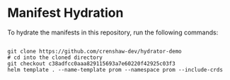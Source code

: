 
# Manifest Hydration

To hydrate the manifests in this repository, run the following commands:

```shell

git clone https://github.com/crenshaw-dev/hydrator-demo
# cd into the cloned directory
git checkout c38adfcc0aaa829115693a7e60220f42925c03f3
helm template . --name-template prom --namespace prom --include-crds
```
